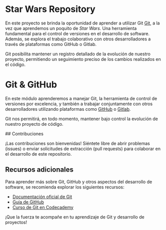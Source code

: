 # Star Wars Repository

En este proyecto se brinda la oportunidad de aprender a utilizar Git [Git](https://git-scm.com), a la vez que aprendemos un poquito de *Star Wars*. Una herramienta fundamental para el control de versiones en el desarrollo de software. Además, se explora el trabajo colaborativo con otros desarrolladores a través de plataformas como GitHub o Gitlab.

Git posibilita mantener un registro detallado de la evolución de nuestro proyecto, permitiendo un seguimiento preciso de los cambios realizados en el código.

# Git & GitHub

En este módulo aprenderemos a manejar Git, la herramienta de control de versiones por excelencia, y también a trabajar conjuntamente con otros desarrolladores utilizando plataformas como [GitHub](https://github.com) o [Gitlab](https://gitlab.com).

Git nos permitirá, en todo momento, mantener bajo control la evolución de nuestro proyecto de código.

## Contribuciones

¡Las contribuciones son bienvenidas! Siéntete libre de abrir problemas (issues) o enviar solicitudes de extracción (pull requests) para colaborar en el desarrollo de este repositorio.

## Recursos adicionales

Para aprender más sobre Git, GitHub y otros aspectos del desarrollo de software, se recomienda explorar los siguientes recursos:

- [Documentación oficial de Git](https://git-scm.com/doc)
- [Guía de GitHub](https://guides.github.com/)
- [Curso de Git en Codecademy](https://www.codecademy.com/learn/learn-git)

¡Que la fuerza te acompañe en tu aprendizaje de Git y desarrollo de proyectos!
